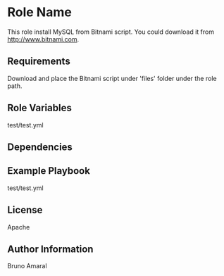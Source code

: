 Role Name
=========

This role install MySQL from Bitnami script.
You could download it from http://www.bitnami.com.

Requirements
------------
Download and place the Bitnami script under 'files' folder under the role path.


Role Variables
--------------

test/test.yml

Dependencies
------------



Example Playbook
----------------
test/test.yml

License
-------

Apache

Author Information
------------------

Bruno Amaral
